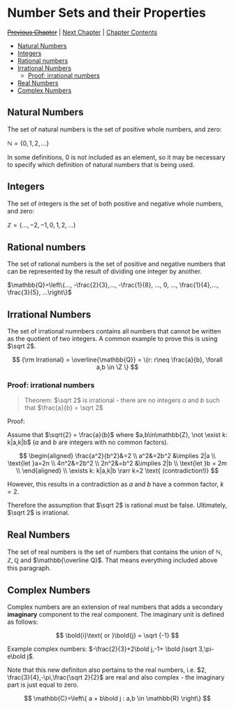# Number Sets and their Properties <!-- omit in toc -->

[~~Previous Chapter~~][prev] | [Next Chapter][next] | [Chapter Contents][index]

[prev]: ./
[next]: ./02bases
[index]: ./index

- [Natural Numbers](#natural-numbers)
- [Integers](#integers)
- [Rational numbers](#rational-numbers)
- [Irrational Numbers](#irrational-numbers)
  - [Proof: irrational numbers](#proof-irrational-numbers)
- [Real Numbers](#real-numbers)
- [Complex Numbers](#complex-numbers)

## Natural Numbers

The set of natural numbers is the set of positive whole numbers, and zero:

$\mathbb{N}=\left\{0, 1, 2, ...\right\}$

In some definitions, $0$ is not included as an element, so it may be necessary to specify which definition of natural numbers that is being used.

## Integers

The set of integers is the set of both positive and negative whole numbers, and zero:

$\mathbb{Z}=\left\{...,-2, -1, 0, 1, 2, ...\right\}$

## Rational numbers

The set of rational numbers is the set of positive and negative numbers that can be represented by the result of dividing one integer by another.

$\mathbb{Q}=\left\{..., -\frac{2}{3},..., -\frac{1}{8}, ...,  0, ..., \frac{1}{4},..., \frac{3}{5}, ...\right\}$

## Irrational Numbers

The set of irrational numnbers contains all numbers that cannot be written as the quotient of two integers. A common example to prove this is using $\sqrt 2$.

$$
{\rm Irrational} = \overline{\mathbb{Q}} = \{r: r\neq \frac{a}{b}, \forall a,b \in \Z \}
$$

### Proof: irrational numbers

> Theorem: $\sqrt 2$ is irrational - there are no integers $a$ and $b$ such that $\frac{a}{b} = \sqrt 2$

Proof:

Assume that $\sqrt{2} = \frac{a}{b}$ where $a,b\in\mathbb{Z}, \not \exist k: k|a,k|b$ ($a$ and $b$ are integers with no common factors).

$$
\begin{aligned}
\frac{a^2}{b^2}&=2
\\
a^2&=2b^2 &\implies 2|a
\\
\text{let }a=2n
\\
4n^2&=2b^2
\\
2n^2&=b^2 &\implies 2|b
\\
\text{let }b = 2m
\\
\end{aligned}
\\
\exists k: k|a,k|b \rarr k=2 \text{ (contradiction!)}
$$

However, this results in a contradiction as $a$ and $b$ have a common factor, $k = 2$.

Therefore the assumption that $\sqrt 2$ is rational must be false. Ultimately, $\sqrt 2$ is irrational.

## Real Numbers

The set of real numbers is the set of numbers that contains the union of $\mathbb{N, Z, Q}$ and $\mathbb{\overline Q}$. That means everything included above this paragraph.

## Complex Numbers

Complex numbers are an extension of real numbers that adds a secondary **imaginary** component to the real component. The imaginary unit is defined as follows:

$$ \bold{i}\text{ or }\bold{j} = \sqrt {-1} $$

Example complex numbers: $-\frac{2}{3}+2\bold j,-1+ \bold j\sqrt 3,\pi-e\bold j$.

Note that this new definiton also pertains to the real numbers, i.e. $2, \frac{3}{4},-\pi,\frac{\sqrt 2}{2}$ are real and also complex - the imaginary part is just equal to zero.

$$
\mathbb{C}=\left\{ a + b\bold j : a,b \in \mathbb{R} \right\}
$$
